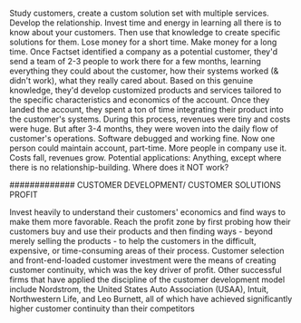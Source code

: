 
Study customers, create a custom solution set with multiple services. Develop the relationship.
Invest time and energy in learning all there is to know about your customers. Then use that knowledge to create specific solutions for them. Lose money for a short time. Make money for a long time.
Once Factset identified a company as a potential customer, they'd send a team of 2-3 people to work there for a few months, learning everything they could about the customer, how their systems worked (& didn't work), what they really cared about. Based on this genuine knowledge, they'd develop customized products and services tailored to the specific characteristics and economics of the account. Once they landed the account, they spent a ton of time integrating their product into the customer's systems. During this process, revenues were tiny and costs were huge. But after 3-4 months, they were woven into the daily flow of customer's operations. Software debugged and working fine. Now one person could maintain account, part-time. More people in company use it. Costs fall, revenues grow.
Potential applications: Anything, except where there is no relationship-building.
Where does it NOT work?

############# CUSTOMER DEVELOPMENT/ CUSTOMER SOLUTIONS PROFIT

Invest heavily to understand their customers' economics and find ways to make them more favorable.
Reach the profit zone by first probing how their customers buy and use their products and then finding ways - beyond merely selling the products - to help the customers in the difficult, expensive, or time-consuming areas of their process.
Customer selection and front-end-loaded customer investment were the means of creating customer continuity, which was the key driver of profit.
Other successful firms that have applied the discipline of the customer development model include Nordstrom, the United States Auto Association (USAA), Intuit, Northwestern Life, and Leo Burnett, all of which have achieved significantly higher customer continuity than their competitors
